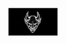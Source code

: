 
<div id="header" align="center">
  <img src="https://github.com/babidjon666/babidjon666/blob/main/sourse/images/doxbin.jpg" width="100"/>
</div>
